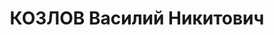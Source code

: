 ---
title: КОЗЛОВ Василий Никитович
description: 'Род. 1903, г. Ворошиловград, УССР, украинец, обр.: начальное, род занятий:
  токарь, Лысьвенский ГК ВКП(б), 1-й секретарь, прож.: г. Лысьва, Пермская обл.. Арест.:04.07.1937,
  обв.:КРД, вред., терр.. Приговор: 15.01.1938 - ВМН, конфискация имущества. Реабилитация:
  Военная коллегия Верховного Суда СССР, 03.10.1956'
---